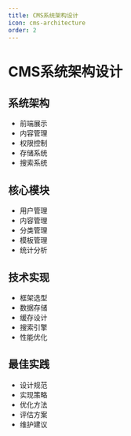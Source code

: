 ```yaml
---
title: CMS系统架构设计
icon: cms-architecture
order: 2
---
```


# CMS系统架构设计

## 系统架构
- 前端展示
- 内容管理
- 权限控制
- 存储系统
- 搜索系统

## 核心模块
- 用户管理
- 内容管理
- 分类管理
- 模板管理
- 统计分析

## 技术实现
- 框架选型
- 数据存储
- 缓存设计
- 搜索引擎
- 性能优化

## 最佳实践
- 设计规范
- 实现策略
- 优化方法
- 评估方案
- 维护建议
